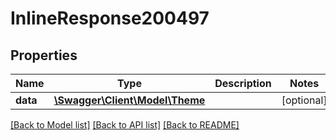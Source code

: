 # InlineResponse200497

## Properties
Name | Type | Description | Notes
------------ | ------------- | ------------- | -------------
**data** | [**\Swagger\Client\Model\Theme**](Theme.md) |  | [optional] 

[[Back to Model list]](../../README.md#documentation-for-models) [[Back to API list]](../../README.md#documentation-for-api-endpoints) [[Back to README]](../../README.md)

